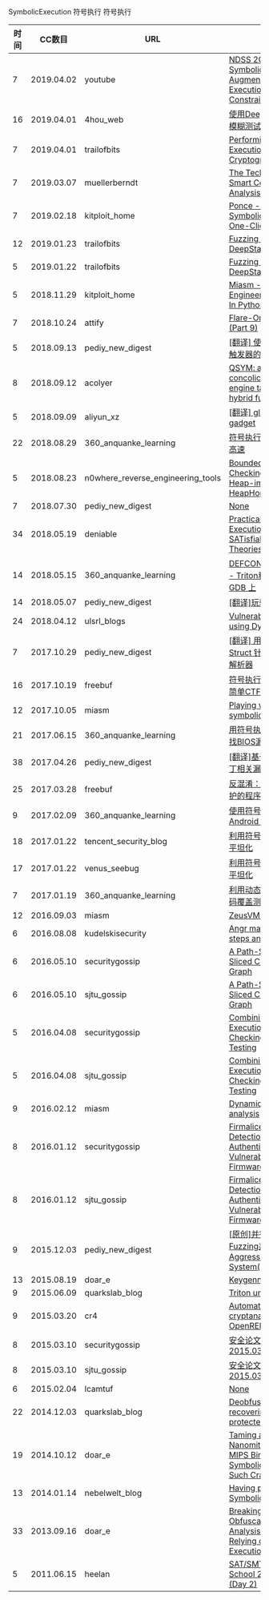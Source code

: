 SymbolicExecution
符号执行
符号执行

| 时间 | CC数目 | URL | 标题 |
| ---- | ----- | --- | --- |
| 7 | 2019.04.02 | youtube | [NDSS 2019 Neuro-Symbolic Execution: Augmenting Symbolic Execution with Neural Constraints](https://www.youtube.com/watch?v=gFHF5pa6hkw) |
| 16 | 2019.04.01 | 4hou_web | [使用DeepState对API进行模糊测试（下）](https://www.4hou.com/web/16891.html) |
| 7 | 2019.04.01 | trailofbits | [Performing Concolic Execution on Cryptographic Primitives](https://blog.trailofbits.com/2019/04/01/performing-concolic-execution-on-cryptographic-primitives/) |
| 7 | 2019.03.07 | muellerberndt | [The Tech Behind MythX Smart Contract Security Analysis](https://medium.com/p/32c849aedaef) |
| 7 | 2019.02.18 | kitploit_home | [Ponce - IDA Plugin For Symbolic Execution Just One-Click Away!](https://www.kitploit.com/2019/02/ponce-ida-plugin-for-symbolic-execution.html) |
| 12 | 2019.01.23 | trailofbits | [Fuzzing an API with DeepState (Part 2)](https://blog.trailofbits.com/2019/01/23/fuzzing-an-api-with-deepstate-part-2/) |
| 5 | 2019.01.22 | trailofbits | [Fuzzing an API with DeepState (Part 1)](https://blog.trailofbits.com/2019/01/22/fuzzing-an-api-with-deepstate-part-1/) |
| 5 | 2018.11.29 | kitploit_home | [Miasm - Reverse Engineering Framework In Python](https://www.kitploit.com/2018/11/miasm-reverse-engineering-framework-in.html) |
| 7 | 2018.10.24 | attify | [Flare-On 5 CTF WriteUp (Part 9)](https://blog.attify.com/flare-on-5-writeup-part9/) |
| 5 | 2018.09.13 | pediy_new_digest | [[翻译] 使用S2E分析基于触发器的恶意软件](https://bbs.pediy.com/thread-246824.htm) |
| 8 | 2018.09.12 | acolyer | [QSYM: a practical concolic execution engine tailored for hybrid fuzzing](https://blog.acolyer.org/2018/09/12/qsym-a-practical-concolic-execution-engine-tailored-for-hybrid-fuzzing/) |
| 5 | 2018.09.09 | aliyun_xz | [[翻译] glibc里的one gadget](https://xz.aliyun.com/t/2720) |
| 22 | 2018.08.29 | 360_anquanke_learning | [符号执行——从入门到上高速](https://www.anquanke.com/post/id/157928/) |
| 5 | 2018.08.23 | n0where_reverse_engineering_tools | [Bounded Model Checking Framework for Heap-implementations: HeapHopper](https://n0where.net/bounded-model-checking-framework-for-heap-implementations-heaphopper) |
| 7 | 2018.07.30 | pediy_new_digest | [None](https://bbs.pediy.com/thread-230299.htm) |
| 34 | 2018.05.19 | deniable | [Practical Symbolic Execution and SATisfiability Module Theories (SMT) 101](http://deniable.org/reversing/symbolic-execution) |
| 14 | 2018.05.15 | 360_anquanke_learning | [DEFCON CHINA议题解读 - Triton和符号执行在 GDB 上](https://www.anquanke.com/post/id/144984/) |
| 14 | 2018.05.07 | pediy_new_digest | [[翻译]玩转动态符号执行](https://bbs.pediy.com/thread-226589.htm) |
| 24 | 2018.04.12 | ulsrl_blogs | [Vulnerability Detection using Dynamic Analysis](http://ulsrl.org/vulnerability-detection-dynamic-analysis/) |
| 7 | 2017.10.29 | pediy_new_digest | [[翻译] 用 S2E 和 Kaitai Struct 针对性地处理文件解析器](https://bbs.pediy.com/thread-222349.htm) |
| 16 | 2017.10.19 | freebuf | [符号执行：利用Angr进行简单CTF逆向分析](http://www.freebuf.com/articles/web/150296.html) |
| 12 | 2017.10.05 | miasm | [Playing with Dynamic symbolic execution](http://www.miasm.re/blog/2017/10/05/playing_with_dynamic_symbolic_execution.html) |
| 21 | 2017.06.15 | 360_anquanke_learning | [用符号执行和虚拟平台查找BIOS漏洞](https://www.anquanke.com/post/id/86272/) |
| 38 | 2017.04.26 | pediy_new_digest | [[翻译]基于符号执行的补丁相关漏洞发现技术](https://bbs.pediy.com/thread-217255.htm) |
| 25 | 2017.03.28 | freebuf | [反混淆：恢复被OLLVM保护的程序](http://www.freebuf.com/articles/terminal/130142.html) |
| 9 | 2017.02.09 | 360_anquanke_learning | [使用符号执行技术解决Android Crackme](https://www.anquanke.com/post/id/85445/) |
| 18 | 2017.01.22 | tencent_security_blog | [利用符号执行去除控制流平坦化](https://security.tencent.com/index.php/blog/msg/112) |
| 17 | 2017.01.22 | venus_seebug | [利用符号执行去除控制流平坦化](https://paper.seebug.org/192/) |
| 7 | 2017.01.19 | 360_anquanke_learning | [利用动态符号执行进行代码覆盖测试](https://www.anquanke.com/post/id/85368/) |
| 12 | 2016.09.03 | miasm | [ZeusVM analysis](http://www.miasm.re/blog/2016/09/03/zeusvm_analysis.html) |
| 6 | 2016.08.08 | kudelskisecurity | [Angr management: first steps and limitations](https://research.kudelskisecurity.com/2016/08/08/angr-management-first-steps-and-limitations/) |
| 6 | 2016.05.10 | securitygossip | [A Path-Sensitively Sliced Control Flow Graph](http://securitygossip.com/blog/2016/05/10/2016-05-10/) |
| 6 | 2016.05.10 | sjtu_gossip | [A Path-Sensitively Sliced Control Flow Graph](https://loccs.sjtu.edu.cn/gossip/blog/2016/05/10/2016-05-10/) |
| 5 | 2016.04.08 | securitygossip | [Combining Symbolic Execution and Model Checking for Data Flow Testing](http://securitygossip.com/blog/2016/04/08/2016-04-08/) |
| 5 | 2016.04.08 | sjtu_gossip | [Combining Symbolic Execution and Model Checking for Data Flow Testing](https://loccs.sjtu.edu.cn/gossip/blog/2016/04/08/2016-04-08/) |
| 9 | 2016.02.12 | miasm | [Dynamic shellcode analysis](http://www.miasm.re/blog/2016/02/12/dynamic_shellcode_analysis.html) |
| 8 | 2016.01.12 | securitygossip | [Firmalice - Automatic Detection of Authentication Bypass Vulnerabilities in Binary Firmware](http://securitygossip.com/blog/2016/01/12/2016-01-12/) |
| 8 | 2016.01.12 | sjtu_gossip | [Firmalice - Automatic Detection of Authentication Bypass Vulnerabilities in Binary Firmware](https://loccs.sjtu.edu.cn/gossip/blog/2016/01/12/2016-01-12/) |
| 9 | 2015.12.03 | pediy_new_digest | [[原创]并行化入侵式Fuzzing系统—Parallel Aggressive Fuzzing System(PAFS)](https://bbs.pediy.com/thread-206240.htm) |
| 13 | 2015.08.19 | doar_e | [Keygenning With KLEE](http://doar-e.github.io/blog/2015/08/18/keygenning-with-klee/) |
| 9 | 2015.06.09 | quarkslab_blog | [Triton under the hood](https://blog.quarkslab.com/triton-under-the-hood.html) |
| 9 | 2015.03.20 | cr4 | [Automated algebraic cryptanalysis with OpenREIL and Z3](http://blog.cr4.sh/2015/03/automated-algebraic-cryptanalysis-with.html) |
| 8 | 2015.03.10 | securitygossip | [安全论文每日读– 2015.03.10](http://securitygossip.com/blog/2015/03/10/2015-03-10/) |
| 8 | 2015.03.10 | sjtu_gossip | [安全论文每日读– 2015.03.10](https://loccs.sjtu.edu.cn/gossip/blog/2015/03/10/2015-03-10/) |
| 6 | 2015.02.04 | lcamtuf | [None](http://lcamtuf.blogspot.com/2015/02/symbolic-execution-in-vuln-research.html) |
| 22 | 2014.12.03 | quarkslab_blog | [Deobfuscation: recovering an OLLVM-protected program](https://blog.quarkslab.com/deobfuscation-recovering-an-ollvm-protected-program.html) |
| 19 | 2014.10.12 | doar_e | [Taming a Wild Nanomite-protected MIPS Binary With Symbolic Execution: No Such Crackme](http://doar-e.github.io/blog/2014/10/11/taiming-a-wild-nanomite-protected-mips-binary-with-symbolic-execution-no-such-crackme/) |
| 13 | 2014.01.14 | nebelwelt_blog | [Having phun with Symbolic Execution (SE)](http://nebelwelt.net/blog/20140114-having_phun_with_SE.html) |
| 33 | 2013.09.16 | doar_e | [Breaking Kryptonite's Obfuscation: A Static Analysis Approach Relying on Symbolic Execution](http://doar-e.github.io/blog/2013/09/16/breaking-kryptonites-obfuscation-with-symbolic-execution/) |
| 5 | 2011.06.15 | heelan | [SAT/SMT Summer School 2011 Summary (Day 2)](https://sean.heelan.io/2011/06/15/satsmt-summer-school-2011-summary-day-2/) |
